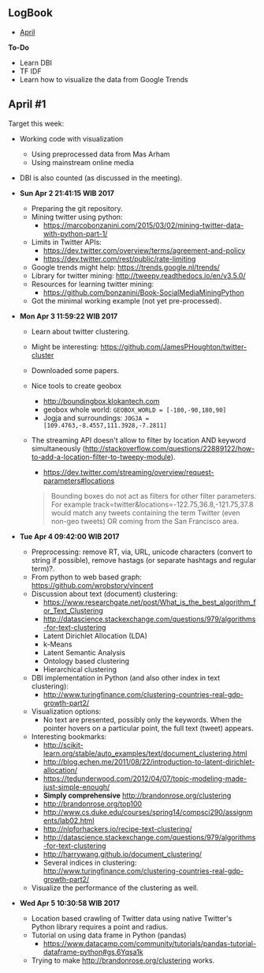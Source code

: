 LogBook
-------
- [April](https://github.com/gtrdp/masters-thesis-guntur/blob/master/LogBook/00-august.md)

**To-Do**

- Learn DBI
- TF IDF
- Learn how to visualize the data from Google Trends

April #1
---------
Target this week:

- Working code with visualization
	- Using preprocessed data from Mas Arham
	- Using mainstream online media
- DBI is also counted (as discussed in the meeting).

- **Sun Apr  2 21:41:15 WIB 2017**
	- Preparing the git repository.
	- Mining twitter using python:
		- https://marcobonzanini.com/2015/03/02/mining-twitter-data-with-python-part-1/
	- Limits in Twitter APIs:
		- https://dev.twitter.com/overview/terms/agreement-and-policy
		- https://dev.twitter.com/rest/public/rate-limiting
	- Google trends might help: https://trends.google.nl/trends/
	- Library for twitter mining: http://tweepy.readthedocs.io/en/v3.5.0/
	- Resources for learning twitter mining:
		- https://github.com/bonzanini/Book-SocialMediaMiningPython
	- Got the minimal working example (not yet pre-processed).

- **Mon Apr  3 11:59:22 WIB 2017**
	- Learn about twitter clustering.
	- Might be interesting: https://github.com/JamesPHoughton/twitter-cluster
	- Downloaded some papers.
	- Nice tools to create geobox
		- http://boundingbox.klokantech.com
		- geobox whole world: ```GEOBOX_WORLD = [-180,-90,180,90]```
		- Jogja and surroundings: ```JOGJA = [109.4763,-8.4557,111.3928,-7.2811]```
	- The streaming API doesn't allow to filter by location AND keyword simultaneously (http://stackoverflow.com/questions/22889122/how-to-add-a-location-filter-to-tweepy-module).
		- https://dev.twitter.com/streaming/overview/request-parameters#locations
	
		> Bounding boxes do not act as filters for other filter parameters. For example track=twitter&locations=-122.75,36.8,-121.75,37.8 would match any tweets containing the term Twitter (even non-geo tweets) OR coming from the San Francisco area.
	
- **Tue Apr  4 09:42:00 WIB 2017**
	- 	Preprocessing: remove RT, via, URL, unicode characters (convert to string if possible), remove hastags (or separate hashtags and regular term)?.
	-  From python to web based graph: https://github.com/wrobstory/vincent
	-  Discussion about text (document) clustering:
		-  https://www.researchgate.net/post/What_is_the_best_algorithm_for_Text_Clustering
		-  http://datascience.stackexchange.com/questions/979/algorithms-for-text-clustering
		-  Latent Dirichlet Allocation (LDA)
		-  k-Means
		-  Latent Semantic Analysis
		-  Ontology based clustering
		-  Hierarchical clustering
	- DBI implementation in Python (and also other index in text clustering):
		- http://www.turingfinance.com/clustering-countries-real-gdp-growth-part2/
	- Visualization options:
		- No text are presented, possibly only the keywords. When the pointer hovers on a particular point, the full text (tweet) appears.
	- Interesting bookmarks:
		- http://scikit-learn.org/stable/auto_examples/text/document_clustering.html
		- http://blog.echen.me/2011/08/22/introduction-to-latent-dirichlet-allocation/
		- https://tedunderwood.com/2012/04/07/topic-modeling-made-just-simple-enough/
		- **Simply comprehensive** http://brandonrose.org/clustering
		- http://brandonrose.org/top100
		- http://www.cs.duke.edu/courses/spring14/compsci290/assignments/lab02.html
		- http://nlpforhackers.io/recipe-text-clustering/
		- http://datascience.stackexchange.com/questions/979/algorithms-for-text-clustering
		- http://harrywang.github.io/document_clustering/
		- Several indices in clustering: http://www.turingfinance.com/clustering-countries-real-gdp-growth-part2/
	- Visualize the performance of the clustering as well.
- **Wed Apr  5 10:30:58 WIB 2017**
	- Location based crawling of Twitter data using native Twitter's Python library requires a point and radius.
	- Tutorial on using data frame in Python (pandas)
		- https://www.datacamp.com/community/tutorials/pandas-tutorial-dataframe-python#gs.6Yqsa1k
	- Trying to make http://brandonrose.org/clustering works.
